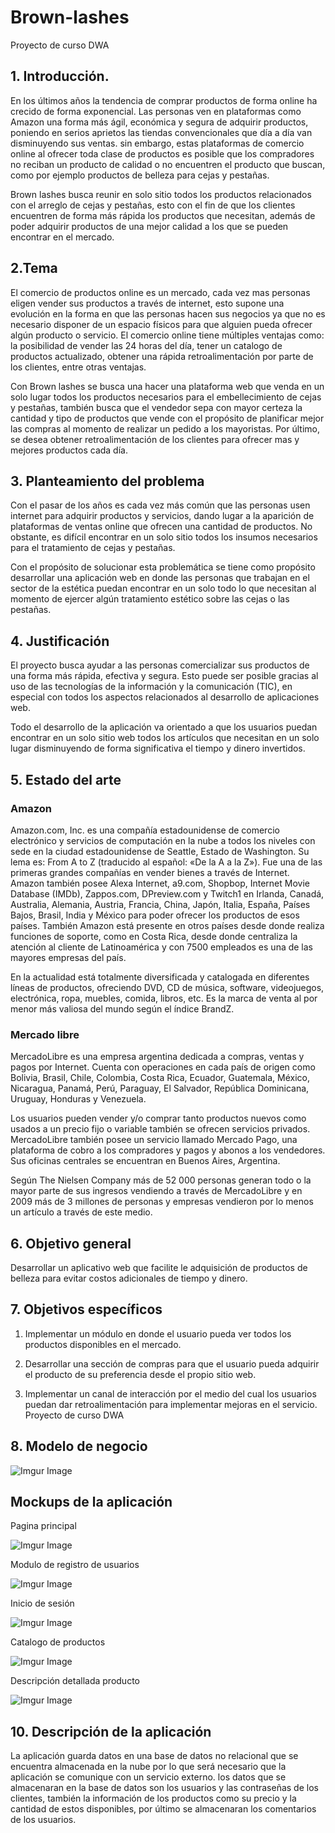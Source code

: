 # Brown-lashes
Proyecto de curso DWA

## 1. Introducción.
En los últimos años la tendencia de comprar productos de forma online ha crecido de forma exponencial. Las personas ven en plataformas como Amazon una forma más ágil, económica y segura de adquirir productos, poniendo en serios aprietos las tiendas convencionales que día a día van disminuyendo sus ventas. sin embargo, estas plataformas de comercio online al ofrecer toda clase de productos es posible que los compradores no reciban un producto de calidad o no encuentren el producto que buscan, como por ejemplo productos de belleza para cejas y pestañas.  

Brown lashes busca reunir en solo sitio todos los productos relacionados con el arreglo de cejas y pestañas, esto con el fin de que los clientes encuentren de forma más rápida los productos que necesitan, además de poder adquirir productos de una mejor calidad a los que se pueden encontrar en el mercado.  
## 2.Tema
El comercio de productos online es un mercado, cada vez mas personas eligen vender sus productos a través de internet, esto supone una evolución en la forma en que las personas hacen sus negocios ya que no es necesario disponer de un espacio físicos para que alguien pueda ofrecer algún producto o servicio. El comercio online tiene múltiples ventajas como: la posibilidad de vender las 24 horas del día, tener un catalogo de productos actualizado, obtener una rápida retroalimentación por parte de los clientes, entre otras ventajas.  

Con Brown lashes se busca una hacer una plataforma web que venda en un solo lugar todos los productos necesarios para el embellecimiento de cejas y pestañas, también busca que el vendedor sepa con mayor certeza la cantidad y tipo de productos que vende con el propósito de planificar mejor las compras al momento de realizar un pedido a los mayoristas. Por último, se desea obtener retroalimentación de los clientes para ofrecer mas y mejores productos cada día.  

## 3. Planteamiento del problema
Con el pasar de los años es cada vez más común que las personas usen internet para adquirir productos y servicios, dando lugar a la aparición de plataformas de ventas online que ofrecen una cantidad de productos. No obstante, es difícil encontrar en un solo sitio todos los insumos necesarios para el tratamiento de cejas y pestañas.  

Con el propósito de solucionar esta problemática se tiene como propósito desarrollar una aplicación web en donde las personas que trabajan en el sector de la estética puedan encontrar en un solo todo lo que necesitan al momento de ejercer algún tratamiento estético sobre las cejas o las pestañas.  
## 4. Justificación
El proyecto busca ayudar a las personas comercializar sus productos de una forma más rápida, efectiva y segura. Esto puede ser posible gracias al uso de las tecnologías de la información y la comunicación (TIC), en especial con todos los aspectos relacionados al desarrollo de aplicaciones web.  

Todo el desarrollo de la aplicación va orientado a que los usuarios puedan encontrar en un solo sitio web todos los artículos que necesitan en un solo lugar disminuyendo de forma significativa el tiempo y dinero invertidos.  

## 5. Estado del arte
### Amazon
Amazon.com, Inc. es una compañía estadounidense de comercio electrónico y servicios de computación en la nube a todos los niveles con sede en la ciudad estadounidense de Seattle, Estado de Washington. Su lema es: From A to Z (traducido al español: «De la A a la Z»). Fue una de las primeras grandes compañías en vender bienes a través de Internet. Amazon también posee Alexa Internet, a9.com, Shopbop, Internet Movie Database (IMDb), Zappos.com, DPreview.com y Twitch1 en Irlanda, Canadá, Australia, Alemania, Austria, Francia, China, Japón, Italia, España, Países Bajos, Brasil, India y México para poder ofrecer los productos de esos países. También Amazon está presente en otros países desde donde realiza funciones de soporte, como en Costa Rica, desde donde centraliza la atención al cliente de Latinoamérica y con 7500 empleados es una de las mayores empresas del país.  

En la actualidad está totalmente diversificada y catalogada en diferentes líneas de productos, ofreciendo DVD, CD de música, software, videojuegos, electrónica, ropa, muebles, comida, libros, etc. Es la marca de venta al por menor más valiosa del mundo según el índice BrandZ.  



### Mercado libre
MercadoLibre es una empresa argentina dedicada a compras, ventas y pagos por Internet. Cuenta con operaciones en cada país de origen como Bolivia, Brasil, Chile, Colombia, Costa Rica, Ecuador, Guatemala, México, Nicaragua, Panamá, Perú, Paraguay, El Salvador, República Dominicana, Uruguay, Honduras y Venezuela.  

Los usuarios pueden vender y/o comprar tanto productos nuevos como usados a un precio fijo o variable también se ofrecen servicios privados. MercadoLibre también posee un servicio llamado Mercado Pago, una plataforma de cobro a los compradores y pagos y abonos a los vendedores. Sus oficinas centrales se encuentran en Buenos Aires, Argentina.  

Según The Nielsen Company más de 52 000 personas generan todo o la mayor parte de sus ingresos vendiendo a través de MercadoLibre y en 2009 más de 3 millones de personas y empresas vendieron por lo menos un artículo a través de este medio.  
## 6. Objetivo general
Desarrollar un aplicativo web que facilite le adquisición de productos de belleza para evitar costos adicionales de tiempo y dinero.  
## 7. Objetivos específicos
1.	Implementar un módulo en donde el usuario pueda ver todos los productos disponibles en el mercado.  

2.	Desarrollar una sección de compras para que el usuario pueda adquirir el producto de su preferencia desde el propio sitio web.  

3.	Implementar un canal de interacción por el medio del cual los usuarios puedan dar retroalimentación para implementar mejoras en el servicio.  
Proyecto de curso DWA  

## 8. Modelo de negocio

![Imgur Image](https://i.imgur.com/ti7zFJd.png)  


## Mockups de la aplicación

Pagina principal  

![Imgur Image](https://i.imgur.com/W5E39QB.png)

Modulo de registro de usuarios  

![Imgur Image](https://i.imgur.com/3bO7oef.png)

Inicio de sesión  

![Imgur Image](https://i.imgur.com/f0td424.png)

Catalogo de productos  

![Imgur Image](https://i.imgur.com/6MjVTch.png)

Descripción detallada producto  

![Imgur Image](https://i.imgur.com/gYKjXzK.png)


## 10. Descripción de la aplicación

La aplicación guarda datos en una base de datos no relacional que se encuentra almacenada en la nube por lo que será necesario que la aplicación se comunique con un servicio externo. los datos que se almacenaran en la base de datos son los usuarios y las contraseñas de los clientes, también la información de los productos como su precio y la cantidad de estos disponibles, por último se almacenaran los comentarios de los usuarios.  
  
